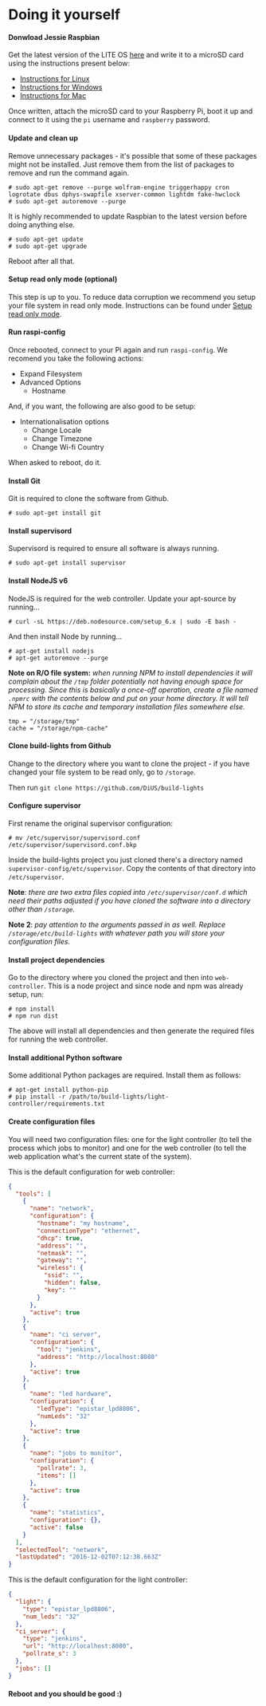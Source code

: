 # Doing it yourself

#### Donwload Jessie Raspbian

Get the latest version of the LITE OS [here](https://www.raspberrypi.org/downloads/raspbian/) and write it to a microSD card using the instructions present below:

* [Instructions for Linux](https://www.raspberrypi.org/documentation/installation/installing-images/linux.md)
* [Instructions for Windows](https://www.raspberrypi.org/documentation/installation/installing-images/windows.md)
* [Instructions for Mac](https://www.raspberrypi.org/documentation/installation/installing-images/mac.md)

Once written, attach the microSD card to your Raspberry Pi, boot it up and connect to it using the `pi` username and `raspberry` password.

#### Update and clean up

Remove unnecessary packages - it's possible that some of these packages might not be installed. Just remove them from the list of packages to remove and run the command again.

```
# sudo apt-get remove --purge wolfram-engine triggerhappy cron logrotate dbus dphys-swapfile xserver-common lightdm fake-hwclock
# sudo apt-get autoremove --purge
```

It is highly recommended to update Raspbian to the latest version before doing anything else.

```
# sudo apt-get update
# sudo apt-get upgrade
```

Reboot after all that.

#### Setup read only mode (optional)

This step is up to you. To reduce data corruption we recommend you setup your file system in read only mode. Instructions can be found under [Setup read only mode](/docs/started/setup_read_only_mode.md).

#### Run raspi-config

Once rebooted, connect to your Pi again and run `raspi-config`. We recomend you take the following actions:

- Expand Filesystem
- Advanced Options
  - Hostname

And, if you want, the following are also good to be setup:

- Internationalisation options
  - Change Locale
  - Change Timezone
  - Change Wi-fi Country

When asked to reboot, do it.

#### Install Git

Git is required to clone the software from Github.

```
# sudo apt-get install git
```

#### Install supervisord

Supervisord is required to ensure all software is always running.

```
# sudo apt-get install supervisor
```

#### Install NodeJS v6

NodeJS is required for the web controller. Update your apt-source by running...

```
# curl -sL https://deb.nodesource.com/setup_6.x | sudo -E bash -
```

And then install Node by running...

```
# apt-get install nodejs
# apt-get autoremove --purge
```

**Note on R/O file system:** _when running NPM to install dependencies it will complain about the `/tmp` folder potentially not having enough space for processing. Since this is basically a once-off operation, create a file named `.npmrc` with the contents below and put on your home directory. It will tell NPM to store its cache and temporary installation files somewhere else._

```.npmrc
tmp = "/storage/tmp"
cache = "/storage/npm-cache"
```

#### Clone build-lights from Github

Change to the directory where you want to clone the project - if you have changed your file system to be read only, go to `/storage`.

Then run `git clone https://github.com/DiUS/build-lights`

#### Configure supervisor

First rename the original supervisor configuration:

```
# mv /etc/supervisor/supervisord.conf /etc/supervisor/supervisord.conf.bkp
```

Inside the build-lights project you just cloned there's a directory named `supervisor-config/etc/supervisor`. Copy the contents of that directory into `/etc/supervisor`.

**Note**: _there are two extra files copied into `/etc/supervisor/conf.d` which need their paths adjusted if you have cloned the software into a directory other than `/storage`._

**Note 2**: _pay attention to the arguments passed in as well. Replace `/storage/etc/build-lights` with whatever path you will store your configuration files._

#### Install project dependencies

Go to the directory where you cloned the project and then into `web-controller`. This is a node project and since node and npm was already setup, run:

```
# npm install
# npm run dist
```

The above will install all dependencies and then generate the required files for running the web controller.

#### Install additional Python software
Some additional Python packages are required.  Install them as follows:

```
# apt-get install python-pip
# pip install -r /path/to/build-lights/light-controller/requirements.txt
```

#### Create configuration files

You will need two configuration files: one for the light controller (to tell the process which jobs to monitor) and one for the web controller (to tell the web application what's the current state of the system).

This is the default configuration for web controller:

```json
{
  "tools": [
    {
      "name": "network",
      "configuration": {
        "hostname": "my hostname",
        "connectionType": "ethernet",
        "dhcp": true,
        "address": "",
        "netmask": "",
        "gateway": "",
        "wireless": {
          "ssid": "",
          "hidden": false,
          "key": ""
        }
      },
      "active": true
    },
    {
      "name": "ci server",
      "configuration": {
        "tool": "jenkins",
        "address": "http://localhost:8080"
      },
      "active": true
    },
    {
      "name": "led hardware",
      "configuration": {
        "ledType": "epistar_lpd8806",
        "numLeds": "32"
      },
      "active": true
    },
    {
      "name": "jobs to monitor",
      "configuration": {
        "pollrate": 3,
        "items": []
      },
      "active": true
    },
    {
      "name": "statistics",
      "configuration": {},
      "active": false
    }
  ],
  "selectedTool": "network",
  "lastUpdated": "2016-12-02T07:12:38.663Z"
}
```

This is the default configuration for the light controller:

```json
{
  "light": {
    "type": "epistar_lpd8806",
    "num_leds": "32"
  },
  "ci_server": {
    "type": "jenkins",
    "url": "http://localhost:8080",
    "pollrate_s": 3
  },
  "jobs": []
}
```

#### Reboot and you should be good :)
